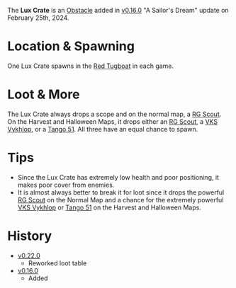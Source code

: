 <Mode />

The **Lux Crate** is an [Obstacle](/obstacles) added in [v0.16.0](https://github.com/HasangerGames/suroi/releases/tag/v0.16.0) "A Sailor's Dream" update on February 25th, 2024.

# Location & Spawning 

One Lux Crate spawns in the [Red Tugboat](/buildings/tugboats) in each game.

# Loot & More

The Lux Crate always drops a scope and on the normal map, a [RG Scout](/weapons/guns/rgs). On the Harvest and Halloween Maps, it drops either an [RG Scout](/weapons/guns/rgs), a [VKS Vykhlop](/weapons/guns/vks), or a [Tango 51](/weapons/guns/tango_51). All three have an equal chance to spawn.

# Tips

- Since the Lux Crate has extremely low health and poor positioning, it makes poor cover from enemies.
- It is almost always better to break it for loot since it drops the powerful [RG Scout](/weapons/guns/rgs) on the Normal Map and a chance for the extremely powerful [VKS Vykhlop](/weapons/guns/vks) or [Tango 51](/weapons/guns/tango_51) on the Harvest and Halloween Maps.

# History

- [v0.22.0](https://github.com/HasangerGames/suroi/releases/tag/v0.22.0)
  - Reworked loot table
- [v0.16.0](https://github.com/HasangerGames/suroi/releases/tag/v0.16.0)
  - Added
